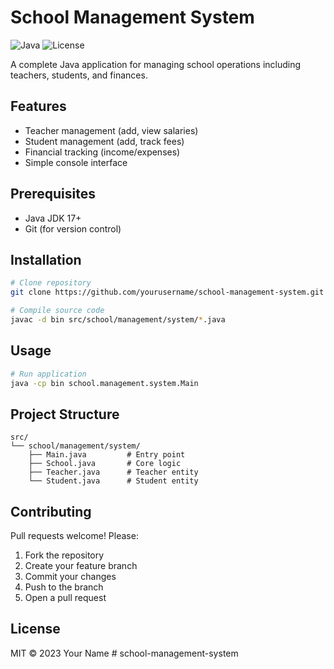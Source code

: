# School Management System

![Java](https://img.shields.io/badge/Java-17-blue)
![License](https://img.shields.io/badge/License-MIT-green)

A complete Java application for managing school operations including teachers, students, and finances.

## Features
- Teacher management (add, view salaries)
- Student management (add, track fees)
- Financial tracking (income/expenses)
- Simple console interface

## Prerequisites
- Java JDK 17+
- Git (for version control)

## Installation
```bash
# Clone repository
git clone https://github.com/yourusername/school-management-system.git

# Compile source code
javac -d bin src/school/management/system/*.java
```

## Usage
```bash
# Run application
java -cp bin school.management.system.Main
```

## Project Structure
```
src/
└── school/management/system/
    ├── Main.java         # Entry point
    ├── School.java       # Core logic
    ├── Teacher.java      # Teacher entity
    └── Student.java      # Student entity
```

## Contributing
Pull requests welcome! Please:
1. Fork the repository
2. Create your feature branch
3. Commit your changes
4. Push to the branch
5. Open a pull request

## License
MIT © 2023 Your Name
#   s c h o o l - m a n a g e m e n t - s y s t e m  
 